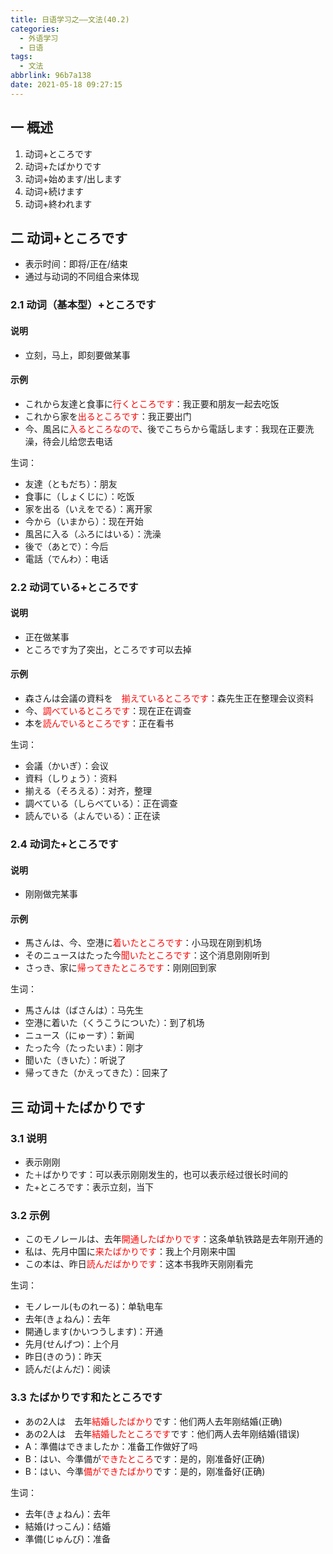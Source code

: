 ```yaml
---
title: 日语学习之——文法(40.2)
categories:
  - 外语学习
  - 日语
tags:
  - 文法
abbrlink: 96b7a138
date: 2021-05-18 09:27:15
---
```

## 一 概述

1. 动词+ところです
2. 动词+たばかりです
3. 动词+始めます/出します
4. 动词+続けます
5. 动词+終われます

<!--more-->

## 二 动词+ところです

* 表示时间：即将/正在/结束
* 通过与动词的不同组合来体现

### 2.1 动词（基本型）+ところです

#### 说明
* 立刻，马上，即刻要做某事

#### 示例

* これから友達と食事に<font color=red>行くところです</font>：我正要和朋友一起去吃饭
* これから家を<font color=red>出るところです</font>：我正要出门
* 今、風呂に<font color=red>入るところなので</font>、後でこちらから電話します：我现在正要洗澡，待会儿给您去电话

生词：

* 友達（ともだち）：朋友
* 食事に（しょくじに）：吃饭
* 家を出る（いえをでる）：离开家
* 今から（いまから）：现在开始
* 風呂に入る（ふろにはいる）：洗澡
* 後で（あとで）：今后
* 電話（でんわ）：电话

### 2.2 动词ている+ところです

#### 说明

* 正在做某事
* ところです为了突出，ところです可以去掉

#### 示例

* 森さんは会議の資料を　<font color=red>揃えているところです</font>：森先生正在整理会议资料
* 今、<font color=red>調べているところです</font>：现在正在调查
* 本を<font color=red>読んでいるところです</font>：正在看书

生词：

* 会議（かいぎ）：会议
* 資料（しりょう）：资料
* 揃える（そろえる）：对齐，整理
* 調べている（しらべている）：正在调查
* 読んでいる（よんでいる）：正在读

### 2.4 动词た+ところです

#### 说明

* 刚刚做完某事

#### 示例

* 馬さんは、今、空港に<font color=red>着いたところです</font>：小马现在刚到机场
* そのニュースはたった今<font color=red>聞いたところです</font>：这个消息刚刚听到
* さっき、家に<font color=red>帰ってきたところです</font>：刚刚回到家

生词：

* 馬さんは（ばさんは）：马先生
* 空港に着いた（くうこうについた）：到了机场
* ニュース（にゅーす）：新闻
* たった今（たったいま）：刚才
* 聞いた（きいた）：听说了
* 帰ってきた（かえってきた）：回来了

## 三 动词＋たばかりです

### 3.1  说明

* 表示刚刚
* た＋ばかりです：可以表示刚刚发生的，也可以表示经过很长时间的
* た+ところです：表示立刻，当下

###  3.2 示例
* このモノレールは、去年<font color=red>開通したばかりです</font>：这条单轨铁路是去年刚开通的
* 私は、先月中国に<font color=red>来たばかりです</font>：我上个月刚来中国
* この本は、昨日<font color=red>読んだばかりです</font>：这本书我昨天刚刚看完

生词：

* モノレール(ものれーる)：单轨电车
* 去年(きょねん)：去年
* 開通します(かいつうします)：开通
* 先月(せんげつ)：上个月
* 昨日(きのう)：昨天
* 読んだ(よんだ)：阅读

### 3.3 たばかりです和たところです

* あの2人は　去年<font color=red>結婚したばかり</font>です：他们两人去年刚结婚(正确)
* あの2人は　去年<font color=red>結婚したところです</font>です：他们两人去年刚结婚(错误)
* A：準備はできましたか：准备工作做好了吗
* B：はい、今準備が<font color=red>できたところ</font>です：是的，刚准备好(正确)
* B：はい、今準<font color=red>備ができたばかり</font>です：是的，刚准备好(正确)

生词：

* 去年(きょねん)：去年
* 結婚(けっこん)：结婚
* 準備(じゅんび)：准备